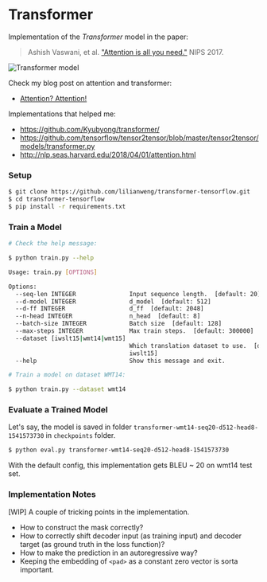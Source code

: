 # Transformer
Implementation of the *Transformer* model in the paper:

> Ashish Vaswani, et al. ["Attention is all you need."](http://papers.nips.cc/paper/7181-attention-is-all-you-need.pdf) NIPS 2017.

![Transformer model](https://lilianweng.github.io/lil-log/assets/images/transformer.png)

Check my blog post on attention and transformer:
* [Attention? Attention!](https://lilianweng.github.io/lil-log/2018/06/24/attention-attention.html)

Implementations that helped me:
* https://github.com/Kyubyong/transformer/
* https://github.com/tensorflow/tensor2tensor/blob/master/tensor2tensor/models/transformer.py
* http://nlp.seas.harvard.edu/2018/04/01/attention.html


### Setup

```bash
$ git clone https://github.com/lilianweng/transformer-tensorflow.git
$ cd transformer-tensorflow
$ pip install -r requirements.txt
```

### Train a Model

```bash
# Check the help message:

$ python train.py --help

Usage: train.py [OPTIONS]

Options:
  --seq-len INTEGER               Input sequence length.  [default: 20]
  --d-model INTEGER               d_model  [default: 512]
  --d-ff INTEGER                  d_ff  [default: 2048]
  --n-head INTEGER                n_head  [default: 8]
  --batch-size INTEGER            Batch size  [default: 128]
  --max-steps INTEGER             Max train steps.  [default: 300000]
  --dataset [iwslt15|wmt14|wmt15]
                                  Which translation dataset to use.  [default:
                                  iwslt15]
  --help                          Show this message and exit.

# Train a model on dataset WMT14:

$ python train.py --dataset wmt14
```

### Evaluate a Trained Model

Let's say, the model is saved in folder `transformer-wmt14-seq20-d512-head8-1541573730` in `checkpoints` folder.

```bash
$ python eval.py transformer-wmt14-seq20-d512-head8-1541573730
```
With the default config, this implementation gets BLEU ~ 20 on wmt14 test set.


### Implementation Notes
\[WIP\] A couple of tricking points in the implementation.

* How to construct the mask correctly?
* How to correctly shift decoder input (as training input) and decoder target (as ground truth in the loss function)?
* How to make the prediction in an autoregressive way?
* Keeping the embedding of `<pad>` as a constant zero vector is sorta important.
